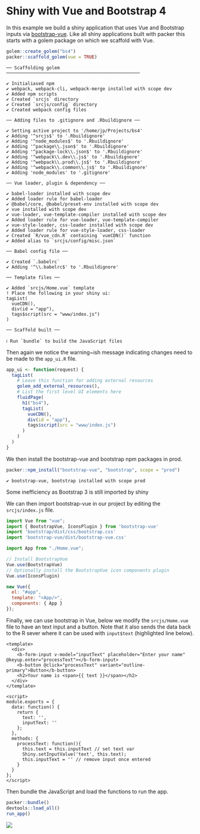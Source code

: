# Shiny with Vue and Bootstrap 4

In this example we build a shiny application that uses Vue and Bootstrap inputs via [bootstrap-vue](https://bootstrap-vue.org/). Like all shiny applications built with packer this starts with a golem package on which we scaffold with Vue.

```r
golem::create_golem("bs4")
packer::scaffold_golem(vue = TRUE)
```

```
── Scaffolding golem ──────────────────────────────────────────────────

✔ Initialiased npm
✔ webpack, webpack-cli, webpack-merge installed with scope dev
✔ Added npm scripts
✔ Created `srcjs` directory
✔ Created `srcjs/config` directory
✔ Created webpack config files

── Adding files to .gitignore and .Rbuildignore ──

✔ Setting active project to '/home/jp/Projects/bs4'
✔ Adding '^srcjs$' to '.Rbuildignore'
✔ Adding '^node_modules$' to '.Rbuildignore'
✔ Adding '^package\\.json$' to '.Rbuildignore'
✔ Adding '^package-lock\\.json$' to '.Rbuildignore'
✔ Adding '^webpack\\.dev\\.js$' to '.Rbuildignore'
✔ Adding '^webpack\\.prod\\.js$' to '.Rbuildignore'
✔ Adding '^webpack\\.common\\.js$' to '.Rbuildignore'
✔ Adding 'node_modules' to '.gitignore'

── Vue loader, plugin & dependency ──

✔ babel-loader installed with scope dev
✔ Added loader rule for babel-loader
✔ @babel/core, @babel/preset-env installed with scope dev
✔ vue installed with scope dev
✔ vue-loader, vue-template-compiler installed with scope dev
✔ Added loader rule for vue-loader, vue-template-compiler
✔ vue-style-loader, css-loader installed with scope dev
✔ Added loader rule for vue-style-loader, css-loader
✔ Created `R/vue_cdn.R` containing `vueCDN()` function
✔ Added alias to `srcjs/config/misc.json`

── Babel config file ──

✔ Created `.babelrc`
✔ Adding '^\\.babelrc$' to '.Rbuildignore'

── Template files ──

✔ Added `srcjs/Home.vue` template
! Place the following in your shiny ui:
tagList(
  vueCDN(),
  div(id = "app"),
  tags$script(src = "www/index.js")
)

── Scaffold built ──

ℹ Run `bundle` to build the JavaScript files
```

Then again we notice the warning~ish message indicating changes need to be made to the `app_ui.R` file.

```r {highlight:['8-12']}
app_ui <- function(request) {
  tagList(
    # Leave this function for adding external resources
    golem_add_external_resources(),
    # List the first level UI elements here 
    fluidPage(
      h1("bs4"),
      tagList(
        vueCDN(),
        div(id = "app"),
        tags$script(src = "www/index.js")
      )
    )
  )
}
```

We then install the bootstrap-vue and bootstrap npm packages in prod.

```r
packer::npm_install("bootstrap-vue", "bootstrap", scope = "prod")
```

```
✔ bootstrap-vue, bootstrap installed with scope prod
```

<Note type="warning">
Some inefficiency as Bootstrap 3 is still imported by shiny
</Note>

We can then import bootstrap-vue in our project by editing the `srcjs/index.js` file.

```js {highlight:['2-4',9,11]}
import Vue from "vue";
import { BootstrapVue, IconsPlugin } from 'bootstrap-vue'
import 'bootstrap/dist/css/bootstrap.css'
import 'bootstrap-vue/dist/bootstrap-vue.css'

import App from "./Home.vue";

// Install BootstrapVue
Vue.use(BootstrapVue)
// Optionally install the BootstrapVue icon components plugin
Vue.use(IconsPlugin)

new Vue({
  el: "#app",
  template: "<App/>",
  components: { App }
});

```

Finally, we can use bootstrap in Vue, below we modify the `srcjs/Home.vue` file to have an text input and a button. Note that it also sends the data back to the R sever where it can be used with `input$text` (highlighted line below).

```vue {highlight:[20]}
<template>
  <div>
    <b-form-input v-model="inputText" placeholder="Enter your name" @keyup.enter="processText"></b-form-input>
    <b-button @click="processText" variant="outline-primary">Button</b-button>
    <h2>Your name is <span>{{ text }}</span></h2>
  </div>
</template>

<script>
module.exports = {
  data: function() {
    return {
      text: '',
      inputText: ''
    };
  },
  methods: {
    processText: function(){
      this.text = this.inputText // set text var
      Shiny.setInputValue('text', this.text);
      this.inputText = '' // remove input once entered
    }
  }
};
</script>
```

Then bundle the JavaScript and load the functions to run the app.

```r
packer::bundle()
devtools::load_all()
run_app()
```

![](_media/vue-bs4.gif)
